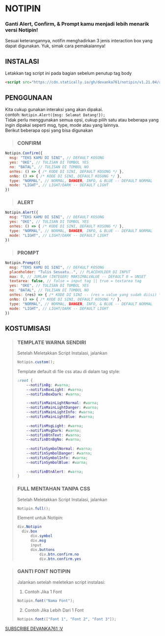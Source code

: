# NOTIPIN
### Ganti Alert, Confirm, & Prompt kamu menjadi lebih menarik versi Notipin!
Sesuai keterangannya, notifin menghadirkan 3 jenis interaction box yang dapat digunakan. Yuk, simak cara pemakaiannya!
## INSTALASI
Letakkan tag script ini pada bagian sebelum penutup tag body
```html
<script src="https://cdn.statically.io/gh/devanka761/notipin/v1.21.04/all.js"></script>
```
## PENGGUNAAN
Kita cukup gunakan interaksi yang akan dipakai.<br>
contoh: ```Notipin.Alert({msg: Selamat Datang!});```<br>
Tidak perlu menggunakan semua opsi, cukup pilih satu atau beberapa yang ingin dipakai seperti msg, type, mode atau yang lainnya.<br>
Berikut beberapa opsi yang bisa digunakan
> ### CONFIRM
```javascript
Notipin.Confirm({
  msg: "TEKS KAMU DI SINI", // DEFAULT KOSONG
  yes: "OKE", // TULISAN DI TOMBOL YES
  no: "BATAL", // TULISAN DI TOMBOL NO
  onYes: () => { /* KODE DI SINI, DEFAULT KOSONG */ },
  onNo: () => { /* KODE DI SINI, DEFAULT KOSONG */ },
  type: "NORMAL", // NORMAL, DANGER, INFO, & BLUE -- DEFAULT NORMAL
  mode: "LIGHT", // LIGHT/DARK -- DEFAULT LIGHT
})
```
> ### ALERT
```javascript
Notipin.Alert({
  msg: "TEKS KAMU DI SINI", // DEFAULT KOSONG
  yes: "OKE", // TULISAN DI TOMBOL YES
  onYes: () => { /* KODE DI SINI, DEFAULT KOSONG */ },
  type: "NORMAL", // NORMAL, DANGER, INFO, & BLUE -- DEFAULT NORMAL
  mode: "LIGHT", // LIGHT/DARK -- DEFAULT LIGHT
})
```
> ### PROMPT
```javascript
Notipin.Prompt({
  msg: "TEKS KAMU DI SINI", // DEFAULT KOSONG
  placeholder: "Tulis Sesuatu..", // PLACEHOLDER DI INPUT
  max: 0, // JUMLAH (INTEGER) MAKSIMALVALUE -- DEFAULT 0 = UNSET
  textarea: false, // false = input tag || true = textarea tag
  yes: "OKE", // TULISAN DI TOMBOL YES
  no: "BATAL", // TULISAN DI TOMBOL NO
  onYes: (res) => { /* KODE DI SINI -- (res = value yang sudah diisi) */ },
  onNo: () => { /* KODE DI SINI, DEFAULT KOSONG */ },
  type: "NORMAL", // NORMAL, DANGER, INFO, & BLUE -- DEFAULT NORMAL
  mode: "LIGHT", // LIGHT/DARK -- DEFAULT LIGHT
})
```
## KOSTUMISASI
> ### TEMPLATE WARNA SENDIRI
> Setelah Meletakkan Script Instalasi, jalankan
> ```javascript
> Notipin.custom();
> ```
> Template default di file css atau di dalam tag style:
> ```css
> :root {
>     --notifinBg: #warna;
>     --notifinBoxLight: #warna;
>     --notifinBoxDark: #warna;
> 
>     --notifinMainLightNormal: #warna;
>     --notifinMainLightDanger: #warna;
>     --notifinMainLightInfo: #warna;
>     --notifinMainLightBlue: #warna;
>     
>     --notifinMsgLight: #warna;
>     --notifinMsgDark: #warna;
>     --notifinBtnText: #warna;
>     --notifinBtnBgNo: #warna;
>     
>     --notifinSymbolNormal: #warna;
>     --notifinSymbolDanger: #warna;
>     --notifinSymbolInfo: #warna;
>     --notifinSymbolBlue: #warna;
>     
>     --notifinBtnAlert: #warna;
> }
> ```

> ### FULL MENTAHAN TANPA CSS
> Setelah Meletakkan Script Instalasi, jalankan
> ```javascript
> Notipin.full();
> ```
> Element untuk Notipin:
> ```css
> div.Notipin
>   div.box
>       div.symbol
>       div.msg
>       input
>       div.buttons
>           div.btn.confirm.no
>           div.btn.confirm.yes
> ```

> ### GANTI FONT NOTIPIN
> Jalankan setelah meletekan script instalasi:
> 
> 1. Contoh Jika 1 Font
> ```javascript
> Notipin.font("Nama Font");
> ```
> 2. Contoh Jika Lebih Dari 1 Font
> ```javascript
> Notipin.font(["Font 1", "Font 2", "Font 3"]);
> ```

[SUBSCRIBE DEVANKA761 :V](https://www.youtube.com/c/RG761)
